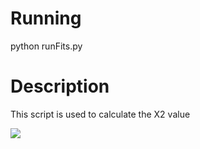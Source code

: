 Running
=======
python runFits.py


Description
===========
This script is used to calculate the X2 value 


<img src="https://render.githubusercontent.com/render/math?math=\chi^{2}=\sum_{i=1}^{N} \frac{\left(n^{data}_{i}-n^{template}_{i}\right)^{2}}{(\sigma^{data}_{n_{i}})^{2} + (\sigma^{template}_{n_{i}})^{2}}">

